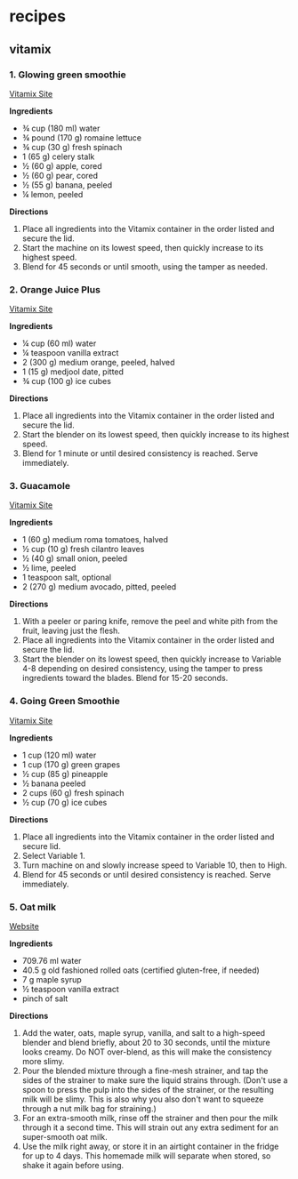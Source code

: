 # recipes

## vitamix

### 1. Glowing green smoothie
[Vitamix Site](https://www.vitamix.com/us/en_us/recipes/glowing-green-smoothie)

**Ingredients**

- ¾ cup (180 ml) water
- ¾ pound (170 g) romaine lettuce
- ¾ cup (30 g) fresh spinach
- 1 (65 g) celery stalk
- ½ (60 g) apple, cored
- ½ (60 g) pear, cored
- ½ (55 g) banana, peeled
- ¼ lemon, peeled

**Directions**

1. Place all ingredients into the Vitamix container in the order listed and secure the lid.
2. Start the machine on its lowest speed, then quickly increase to its highest speed.
3. Blend for 45 seconds or until smooth, using the tamper as needed.

### 2. Orange Juice Plus
[Vitamix Site](https://www.vitamix.com/us/en_us/recipes/orange-juice-plus)

**Ingredients**
- ¼ cup (60 ml) water
- ¼ teaspoon vanilla extract
- 2 (300 g) medium orange, peeled, halved
- 1 (15 g) medjool date, pitted
- ¾ cup (100 g) ice cubes

**Directions**
1. Place all ingredients into the Vitamix container in the order listed and secure the lid.
2. Start the blender on its lowest speed, then quickly increase to its highest speed.
3. Blend for 1 minute or until desired consistency is reached. Serve immediately.

### 3. Guacamole
[Vitamix Site](https://www.vitamix.com/us/en_us/recipes/guacamole)

**Ingredients**

- 1 (60 g) medium roma tomatoes, halved
- ½ cup (10 g) fresh cilantro leaves
- ½ (40 g) small onion, peeled
- ½ lime, peeled
- 1 teaspoon salt, optional
- 2 (270 g) medium avocado, pitted, peeled

**Directions**

1. With a peeler or paring knife, remove the peel and white pith from the fruit, leaving just the flesh.
2. Place all ingredients into the Vitamix container in the order listed and secure the lid.
3. Start the blender on its lowest speed, then quickly increase to Variable 4-8 depending on desired consistency, using the tamper to press ingredients toward the blades. Blend for 15-20 seconds.

### 4. Going Green Smoothie
[Vitamix Site](https://www.vitamix.com/us/en_us/recipes/going-green-smoothie)

**Ingredients**

- 1 cup (120 ml) water
- 1 cup (170 g) green grapes
- ½ cup (85 g) pineapple
- ½ banana peeled
- 2 cups (60 g) fresh spinach
- ½ cup (70 g) ice cubes

**Directions**

1. Place all ingredients into the Vitamix container in the order listed and secure lid.
2. Select Variable 1.
3. Turn machine on and slowly increase speed to Variable 10, then to High.
4. Blend for 45 seconds or until desired consistency is reached. Serve immediately.

### 5. Oat milk
[Website](https://www.loveandlemons.com/oat-milk/)

**Ingredients**

- 709.76 ml water
- 40.5 g old fashioned rolled oats (certified gluten-free, if needed)
- 7 g maple syrup
- ½ teaspoon vanilla extract
- pinch of salt

**Directions**

1. Add the water, oats, maple syrup, vanilla, and salt to a high-speed blender and blend briefly, about 20 to 30 seconds, until the mixture looks creamy. Do NOT over-blend, as this will make the consistency more slimy.
2. Pour the blended mixture through a fine-mesh strainer, and tap the sides of the strainer to make sure the liquid strains through. (Don't use a spoon to press the pulp into the sides of the strainer, or the resulting milk will be slimy. This is also why you also don't want to squeeze through a nut milk bag for straining.)
3. For an extra-smooth milk, rinse off the strainer and then pour the milk through it a second time. This will strain out any extra sediment for an super-smooth oat milk.
4. Use the milk right away, or store it in an airtight container in the fridge for up to 4 days. This homemade milk will separate when stored, so shake it again before using. 

